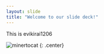 ```yaml
---
layout: slide
title: "Welcome to our slide deck!"
---
```


This is evikirai1206

![minertocat](https://octodex.github.com/images/minertocat.png)
{: .center}
